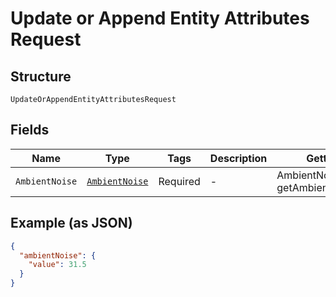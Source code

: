
# Update or Append Entity Attributes Request

## Structure

`UpdateOrAppendEntityAttributesRequest`

## Fields

| Name | Type | Tags | Description | Getter | Setter |
|  --- | --- | --- | --- | --- | --- |
| `AmbientNoise` | [`AmbientNoise`](../../doc/models/ambient-noise.md) | Required | - | AmbientNoise getAmbientNoise() | setAmbientNoise(AmbientNoise ambientNoise) |

## Example (as JSON)

```json
{
  "ambientNoise": {
    "value": 31.5
  }
}
```

